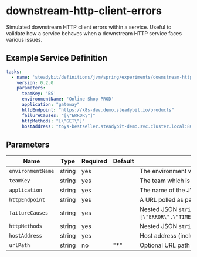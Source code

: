 # downstream-http-client-errors

Simulated downstream HTTP client errors within a service. Useful to validate how a service behaves when a downstream HTTP service faces various issues.

## Example Service Definition

```yaml
tasks:
  - name: 'steadybit/definitions/jvm/spring/experiments/downstream-http-client-errors'
    version: 0.2.0
    parameters:
      teamKey: 'BS'
      environmentName: 'Online Shop PROD'
      application: "gateway"
      httpEndpoint: "https://k8s-dev.demo.steadybit.io/products"
      failureCauses: "[\"ERROR\"]"
      httpMethods: "[\"GET\"]"
      hostAddress: "toys-bestseller.steadybit-demo.svc.cluster.local:8081"
```

## Parameters

| Name                  | Type   | Required | Default        | Description                                                                                                          |
|-----------------------|--------|----------|----------------|----------------------------------------------------------------------------------------------------------------------|
| `environmentName`     | string | yes      |                | The environment which is used for the experiment                                                                     |
| `teamKey`             | string | yes      |                | The team which is used for the experiment                                                                            |
| `application`         | string | yes      |                | The name of the JVM application for which HTTP client errors should be simulated.                                    |
| `httpEndpoint`        | string | yes      |                | A URL polled as part of the experiment. Should point to the JVM referenced through `application`. This URL should result in a downstream HTTP client call. |
| `failureCauses`       | string | yes      |                | Nested JSON `string[]` indicating what type of HTTP client errors should be simulated. Supported values: `[\"ERROR\",\"TIMEOUT\",\"HTTP_500\",\"HTTP_502\",\"HTTP_503\",\"HTTP_504\",\"HTTP_5XX\",\"HTTP_400\",\"HTTP_403\",\"HTTP_404\",\"HTTP_429\",\"HTTP_4XX\"]`. |
| `httpMethods`         | string | yes      |                | Nested JSON `string[]` describing which HTTP client calls should receive simulated errors. |
| `hostAddress`         | string | yes      |                | Host address (including port if a port is defined in code) to describe which HTTP client calls should receive simulated errors.   |
| `urlPath`             | string | no       | "*"            | Optional URL path segment to restrict which HTTP client calls should receive simulated errors..  |